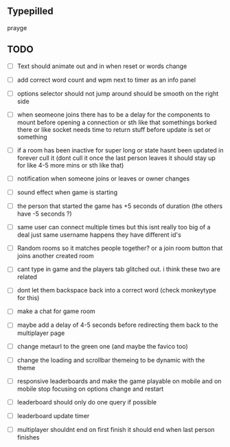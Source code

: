 ## Typepilled

prayge

## TODO
- [ ] Text should animate out and in when reset or words change

- [ ] add correct word count and wpm next to timer as an info panel

- [ ] options selector should not jump around should be smooth on the right side

- [ ] when seomeone joins there has to be a delay for the components to mount before opening a connection or sth like that somethings borked there or like socket needs time to return stuff before update is set or something

- [ ] if a room has been inactive for super long or state hasnt been updated in forever cull it (dont cull it once the last person leaves it should stay up for like 4-5 more mins or sth like that)

- [ ] notification when someone joins or leaves or owner changes

- [ ] sound effect when game is starting

- [ ] the person that started the game has +5 seconds of duration (the others have -5 seconds ?)

- [ ] same user can connect multiple times but this isnt really too big of a deal just same username happens they have different id's

- [ ] Random rooms so it matches people together? or a join room button that joins another created room

- [ ] cant type in game and the players tab glitched out. i think these two are related

- [ ] dont let them backspace back into a correct word (check monkeytype for this)

- [ ] make a chat for game room

- [ ] maybe add a delay of 4-5 seconds before redirecting them back to the multiplayer page 

- [ ] change metaurl to the green one (and maybe the favico too)

- [ ] change the loading and scrollbar themeing to be dynamic with the theme

- [ ] responsive leaderboards and make the game playable on mobile and on mobile stop focusing on options change and restart

- [ ] leaderboard should only do one query if possible

- [ ] leaderboard update timer

- [ ] multiplayer shouldnt end on first finish it should end when last person finishes

